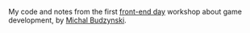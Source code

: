 My code and notes from the first [front-end day](http://frontendday.com/) workshop about game development, by [Michal Budzynski](http://michalbe.blogspot.com/).
